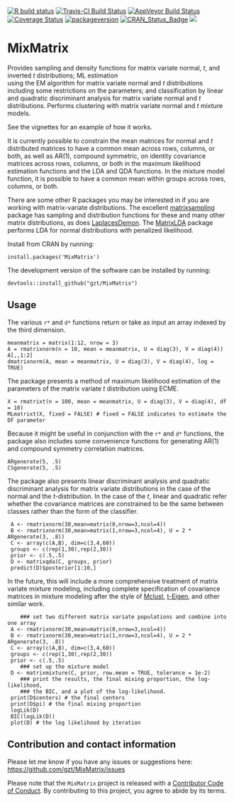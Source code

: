 
<!-- README.md is generated from README.Rmd. Please edit that file -->

<!-- badges: start -->

[![R build
status](https://github.com/gzt/MixMatrix/workflows/R-CMD-check/badge.svg)](https://github.com/gzt/MixMatrix/actions)
[![Travis-CI Build
Status](https://travis-ci.org/gzt/MixMatrix.svg?branch=master)](https://travis-ci.org/gzt/MixMatrix)
[![AppVeyor Build
Status](https://ci.appveyor.com/api/projects/status/github/gzt/MixMatrix?branch=master&svg=true)](https://ci.appveyor.com/project/gzt/MixMatrix)
[![Coverage
Status](https://img.shields.io/codecov/c/github/gzt/MixMatrix/master.svg)](https://codecov.io/github/gzt/MixMatrix?branch=master)
[![packageversion](https://img.shields.io/badge/Package%20version-0.2.6%20-orange.svg?style=flat-square)](https://github.com/gzt/MixMatrix/releases)
[![CRAN\_Status\_Badge](http://www.r-pkg.org/badges/version/MixMatrix)](https://github.com/gzt/MixMatrix/)
[![](https://cranlogs.r-pkg.org/badges/MixMatrix)](https://cran.r-project.org/package=MixMatrix)
<!-- badges: end -->

# MixMatrix

Provides sampling and density functions for matrix variate normal, *t*,
and inverted *t* distributions; ML estimation  
using the EM algorithm for matrix variate normal and *t* distributions
including some restrictions on the parameters; and classification by
linear and quadratic discriminant analysis for matrix variate normal and
*t* distributions. Performs clustering with matrix variate normal and
*t* mixture models.

See the vignettes for an example of how it works.

It is currently possible to constrain the mean matrices for normal and
*t* distributed matrices to have a common mean across rows, columns, or
both, as well as AR(1), compound symmetric, on identity covariance
matrices across rows, columns, or both in the maximum likelihood
estimation functions and the LDA and QDA functions. In the mixture model
function, it is possible to have a common mean within groups across
rows, columns, or both.

There are some other R packages you may be interested in if you are
working with matrix-variate distributions. The excellent
[matrixsampling](https://cran.r-project.org/package=matrixsampling)
package has sampling and distribution functions for these and many other
matrix distributions, as does
[LaplacesDemon](https://cran.r-project.org/package=LaplacesDemon). The
[MatrixLDA](https://cran.r-project.org/package=MatrixLDA) package
performs LDA for normal distributions with penalized likelihood.

Install from CRAN by running:

    install.packages('MixMatrix')

The development version of the software can be installed by running:

    devtools::install_github("gzt/MixMatrix")

## Usage

The various `r*` and `d*` functions return or take as input an array
indexed by the third dimension.

    meanmatrix = matrix(1:12, nrow = 3)
    A = rmatrixnorm(n = 10, mean = meanmatrix, U = diag(3), V = diag(4))
    A[,,1:2]
    dmatrixnorm(A, mean = meanmatrix, U = diag(3), V = diag(4), log = TRUE)

The package presents a method of maximum likelihood estimation of the
parameters of the matrix variate *t* distribution using ECME.

    X = rmatrixt(n = 100, mean = meanmatrix, U = diag(3), V = diag(4), df = 10)
    MLmatrixt(X, fixed = FALSE) # fixed = FALSE indicates to estimate the DF parameter

Because it might be useful in conjunction with the `r*` and `d*`
functions, the package also includes some convenience functions for
generating AR(1) and compound symmetry correlation matrices.

    ARgenerate(5, .5)
    CSgenerate(5, .5)

The package also presents linear discriminant analysis and quadratic
discriminant analysis for matrix variate distributions in the case of
the normal and the *t*-distribution. In the case of the *t*, linear and
quadratic refer whether the covariance matrices are constrained to be
the same between classes rather than the form of the classifier.

``` 
 A <- rmatrixnorm(30,mean=matrix(0,nrow=3,ncol=4))
 B <- rmatrixnorm(30,mean=matrix(1,nrow=3,ncol=4), U = 2 * ARgenerate(3, .8))
 C <- array(c(A,B), dim=c(3,4,60))
 groups <- c(rep(1,30),rep(2,30))
 prior <- c(.5,.5)
 D <- matrixqda(C, groups, prior)
 predict(D)$posterior[1:10,]
```

In the future, this will include a more comprehensive treatment of
matrix variate mixture modeling, including complete specification of
covariance matrices in mixture modeling after the style of
[Mclust](https://cran.r-project.org/package=mclust),
[t-Eigen](https://cran.r-project.org/package=teigen), and other similar
work.

``` 
    ### set two different matrix variate populations and combine into one array
 A <- rmatrixnorm(30,mean=matrix(0,nrow=3,ncol=4))
 B <- rmatrixnorm(30,mean=matrix(1,nrow=3,ncol=4), U = 2 * ARgenerate(3, .8))
 C <- array(c(A,B), dim=c(3,4,60))
 groups <- c(rep(1,30),rep(2,30))
 prior <- c(.5,.5)
    ### set up the mixture model
 D <- matrixmixture(C, prior, row.mean = TRUE, tolerance = 1e-2)
    ### print the results, the final mixing proportion, the log-likelihood,
    ### the BIC, and a plot of the log-likelihood.
 print(D$centers) # the final centers
 print(D$pi) # the final mixing proportion
 logLik(D)
 BIC(logLik(D))
 plot(D) # the log likelihood by iteration
```

## Contribution and contact information

Please let me know if you have any issues or suggestions here:
<https://github.com/gzt/MixMatrix/issues>

Please note that the `MixMatrix` project is released with a [Contributor
Code of Conduct](https://gzt.github.io/MixMatrix/CODE_OF_CONDUCT.html).
By contributing to this project, you agree to abide by its terms.

